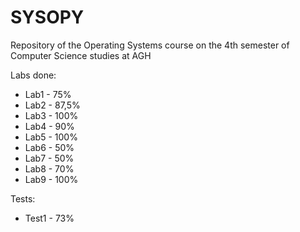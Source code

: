 # SYSOPY
Repository of the Operating Systems course on the 4th semester of Computer Science studies at AGH

Labs done:

- Lab1 - 75%
- Lab2 - 87,5%
- Lab3 - 100%
- Lab4 - 90%
- Lab5 - 100%
- Lab6 - 50%
- Lab7 - 50%
- Lab8 - 70%
- Lab9 - 100%

Tests:
- Test1 - 73%
